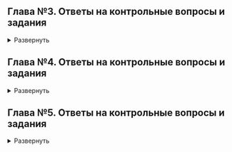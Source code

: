 ##  Глава №3. Ответы на контрольные вопросы и задания 
<details>
<summary> Развернуть </summary>

### **Задание 1.**

Дан запрос:

```SQL
INSERT INTO aircrafts
VALUES ( 'SU9', 'Sukhoi SuperJet-100', 3000 );
```

Запрос выполняется с ошибкой:
```
ОШИБКА: повторяющееся значение ключа нарушает ограничение
уникальности "aircrafts_pkey"
ПОДРОБНОСТИ: Ключ "(aircraft_code)=(SU9)" уже существует.
```
Подумайте, почему появилось сообщение. 

>**Ответ:**
указанная операция не выполниться, так как атрибут `aircraft_code` в таблице `aircrafts`  является первичным ключем и по определению должен быть уникальным. Строка с индексом 'SU9' уже содержиться в таблице.

### **Задание 2.**

Самостоятельно напишите команду для выборки всех строк из таблицы aircrafts, чтобы строки были упорядочены по убыванию значения атрибута «Максимальная дальность полета, км» (range).

>**Ответ:** команда для выборки всех строк из таблицы `aircraft` с сортировкой по убыванию относительно атрибута range:
```SQL 
SELECT * 
  FROM bookingaircrafts 
  ORDER BY aircraft_code DESC;
```
**Результат запроса:**
```
 aircraft_code |        model        | range 
---------------+---------------------+-------
 SU9           | Sukhoi SuperJet-100 |  3500
 CR2           | Bombardier CRJ-200  |  2700
 CN1           | Cessna 208 Caravan  |  1200
 773           | Boeing 777-300      | 11100
 763           | Boeing 767-300      |  7900
 733           | Boeing 737-300      |  4200
 321           | Airbus A321-200     |  5600
 320           | Airbus A320-200     |  5700
 319           | Airbus A319-100     |  6700
(9 rows)
```

### **Задание 3.**

Самостоятельно напишите команду UPDATE полностью, при
этом не забудьте, что увеличить дальность полета нужно только у одной модели — Sukhoi SuperJet, поэтому необходимо использовать условие WHERE. Затем с помощью команды SELECT проверьте полученный результат.

> Ответ: команда для увеличения значения `range` в два раза у модели `Sukhoi SuperJet-100` следующая:
```SQL 
UPDATE aircrafts SET range = range * 2
WHERE model = 'Sukhoi SuperJet-100';

SELECT range 
  FROM aircrafts 
 WHERE model = 'Sukhoi SuperJet-100';
```

### **Задание 4.**

Самостоятельно смоделируйте описанную ситуацию, подобрав условие, которому гарантированно не соответствует ни одна строка в таблице «Самолеты» (aircrafts).

> **Ответ:** пример SQL запроса на данной БД который не удалит не одной строки в таблице:
```SQL 
DELETE FROM aircrafts WHERE range < 0;
```
</details>

## Глава №4. Ответы на контрольные вопросы и задания ##

<details>
<summary> Развернуть </summary>

### **Задание 2.**

> **Ответ:** создадим таблицу test_numetic и заполним ее числами numeric с различной точностью:

```SQL 
CREATE TABLE test_numeric( 
    measurement numeric,
    description text
);

INSERT INTO test_numeric 
VALUES (1234567890.0987654321, 'Точность 20 знаков, масштаб 10 знаков'),
       (1.5, 'Точность 2 знака, масштаб 1 знак' ),
       (0.12345678901234567890, 'Точность 21 знак, масштаб 20 знаков'),
       (1234567890, 'Точность 10 знаков, масштаб 0 знаков (целое число)');

SELECT * 
  FROM test_numeric;

DROP TABLE test_numeric;
```

**Результат запроса:**
```
      measurement       |                    description                     
------------------------+----------------------------------------------------
  1234567890.0987654321 | Точность 20 знаков, масштаб 10 знаков
                    1.5 | Точность 2 знака, масштаб 1 знак
 0.12345678901234567890 | Точность 21 знак, масштаб 20 знаков
             1234567890 | Точность 10 знаков, масштаб 0 знаков (целое число)
(4 rows)

```

### **Задание 4.**

> **Ответ:** посмотрим поведение PostgreSQL на верхних границах допустимых значений типов real и double precision

```SQL
/* Границы типа double precision 1E-307 до 1E+308 с точностью 15. Для очень больших (на границе) принимается в расчет только первые 16 старших десятичных разрядов */

SELECT '1e+308'::double precision + '1e+89'::double precision = '1e+308'::double precision; 

-- True
-- В данном случае 17 старший разряд обрезается, поэтому числа считаются равными 

/* У типа real границы следующие 1E-37 до 1E+37, а точность 6 на них поведение идентично типу double precision */

SELECT '1e+38'::real + '1e+31'::real = '1e+38'::real; 

-- False 
-- В данном случае старший десятичный разряд  учитывается следовательно числа не равны

SELECT '1e+38'::real + '1e+30'::real = '1e+38'::real; 

-- True
-- В данном случае вторая единица не учитывается, поэтому числа будут считаться равными
```

### **Задание 8.**

> **Ответ:** создадим таблицу test_serial и поупражняемся в работе со столбцом типа series, являющимся первичным ключом.

```SQL 
CREATE TABLE test_serial( 
    PRIMARY KEY (id),

    id serial,
    name text    
);

INSERT INTO test_serial (name) 
VALUES ('Вишневая'); 
-- Для данной записи будет присвоено id=1, для следующего id=2
INSERT INTO test_serial (id, name) 
VALUES ( 2, 'Прохладная' ); 
-- В данном случае мы явным образом указываем id, при этом обновление последовательности для id не происходит, поэтому при добавлении следующей записи id по прежнему 2, что нарушает условие уникальности первичного ключа
INSERT INTO test_serial (name) 
VALUES ('Грушевая'); 
-- Ошибка, так как запись с id=2 уже существует, однако последовательность serial уже обновилась (обновление последовательности происходит раньше, чем проверка условия уникальности первичного ключа)
INSERT INTO test_serial (name) 
VALUES ('Грушевая'); 
-- Запрос выполняется успешно, так как последовательность обновилось несмотря на ошибку при прошлом запросе. Текущее значение последовательность id=3.
INSERT INTO test_serial (name) 
VALUES ('Зеленая'); 
--Запрос выполняется успешно. Текущий id=4.
DELETE 
  FROM test_serial 
 WHERE id = 4; 
--Удаляем строку с id=4, однако значение последовательности при этом остается неизменным.
INSERT INTO test_serial (name) 
VALUES ('Луговая'); 
-- Запрос выполняется успешно. Запись добавлена с id=5. 

SELECT * 
  FROM test_serial; 

DROP TABLE test_serial;
```

**Результат запроса:**
```
 id |    name    
----+------------
  1 | Вишневая
  2 | Прохладная
  3 | Грушевая
  5 | Луговая
(4 rows)
```

### **Задание 12.**

>**Ответ:** поэкспериментируем с форматом даты в PostgreSQL (параметр datestyle) - используем традиционный стиль и региональный стиль German.

```SQL 
-- Запрос для установки формата в традиционный стиль
SET datestyle TO DEFAULT; 

-- Результат: 17.12.1997
SELECT '17.12.1997'::date; 


-- Ошибка так как вторым значением по формату даты DMY является месяц
SELECT '12.17.1997'::date; 

/*
Поменяем формат даты на 'German, MDY' и теперь данный запрос успешно выполниться
*/


-- Запрос для установки формата в региональный стиль
SET datestyle TO 'German, MDY'; 


-- Результат: 17.12.1997
SELECT '12.17.1997'::date; 


/* В качестве эксперимента повторим то же самое с форматом даты SQL*/

SET datestyle TO 'SQL, DMY';

-- Результат: 17/12/1997
SELECT '17/12/1997'::date; 

-- Ошибка
SELECT '12/17/1997'::date; 

-- Изменим формат даты SQL
SET datestyle TO 'SQL, MDY';

-- Теперь запрос отрабатывает без ошибок
SELECT '12/17/1997'::date; 

```

### **Задание 15.**

> **Ответ:** поэкспериментируем с форматированием метки времени в строку с помощью функции to_char:

```SQL 
-- Вывод в формате 'минута:секунда' (например, 47:29)
SELECT to_char(current_timestamp, 'mi:ss'); 
-- Вывод в формате 'номер дня в месяце' (например, 12)
SELECT to_char(current_timestamp, 'dd'); 
-- Вывод текущей даты в численном формате 'год-месяц-день' (например, 2022-10-12)
SELECT to_char(current_timestamp, 'yyyy-mm-dd'); 
-- Вывод текущей даты в численном формате 'год-месяц-день:число секунд с начала суток' (например, 2022-10-12:75005)
SELECT to_char( current_timestamp, 'yyyy-mm-dd:SSSS' );
-- Вывод текущей даты в численном формате 'год месяц(текстом) день' (например, 2022 OCTOBER 12)
SELECT to_char( current_timestamp, 'yyyy MONTHdd' ); 
```

### **Задание 21.**

> **Ответ:**: при добавлении интервала PostgreSQL учитывает различное число дней в месяцах, так, например, при добавлении к дате, соответствующей концу какого либо месяца, СУБД автоматически просматривает число дней в следующем месяце и, в случае если оно меньше, то в качестве результата запроса используется последнее число следующего месяца. Проверим это на примерах.

```SQL
/* Добавляем интервал в 1 месяц к 31 января. Февраль в 2016 году содержит 29 дней, поэтому результатом запроса является 29 февраля 2016 года.*/
SELECT to_char(('2016-01-31'::date + '1 mon'::interval) :: timestamp,   'yyyy-mm-dd') AS new_date;
```
**Результат запроса**:
```
      new_date       
---------------------
 2016-02-29 00:00:00
(1 row) */
```

```SQL

/* Добавляем интервал в 1 месяц к 29 февраля. По итогу запроса должны получить дату 29 марта 2016 года.*/
SELECT to_char(('2016-02-29'::date + '1 mon'::interval) :: timestamp,   'yyyy-mm-dd') AS new_date;
```

**Результат запроса:**
```
      new_date       
---------------------
 2016-03-29 00:00:00
(1 row) */
```

### **Задание 30.**

> **Ответ:** поэкспериментируем с типом данных boolean и проверим достимые значения столбца этого типа на примере таблицы test_bool.

```SQL
CREATE TABLE test_bool( 
    a boolean,
    b text
);

/*  Допустимые boolean значения: 
      TRUE, true, 't', 'true', 'y', 'yes', 'on', '1'
      FALSE, false, 'f', 'false', 'n', 'no', 'off', '0'
*/

-- Запрос корректен: TRUE является ключевым словом типа boolean
INSERT INTO test_bool 
VALUES (TRUE, 'yes'); 

-- Запрос некорректен: токен yes не зарезервирован под boolean
INSERT INTO test_bool 
VALUES (yes, 'yes'); 

-- Запрос корректен: второй аргумент неявным образом преобразуется в строку
INSERT INTO test_bool 
VALUES ('yes', true); 

-- Запрос корректен: строка 'yes' зарезервирована под тип boolearn и неявным образом преобразуется в true, в свою очередь TRUE неявным образом преобразуется в строку
INSERT INTO test_bool 
VALUES ('yes', TRUE); 

-- Запрос корректен: строка '1' зарезервирована под тип boolearn и неявным образом преобразуется в true
INSERT INTO test_bool 
VALUES ('1', 'true'); 

-- Запрос некорректен: токен 1 не зарезервирован под boolean
INSERT INTO test_bool 
VALUES (1, 'true'); 

-- Запрос корректен: строка 't' зарезервирована под тип boolean и неявным образом преобразуется в true
INSERT INTO test_bool 
VALUES ('t', 'true'); 

-- Запрос некорректен: токен truth не зарезервирован под boolean
INSERT INTO test_bool 
VALUES ('t', truth); 

-- Запрос корректен: true неявным образом преобразуется в строку
INSERT INTO test_bool 
VALUES (true, true); 

-- Запрос корректен: конвертация любого числа, кроме 0, в boolean дает TRUE 
INSERT INTO test_bool 
VALUES (1::boolean, 'true'); 

-- Запрос корректен: аналогично предыдущему
INSERT INTO test_bool 
VALUES (111::boolean, 'true'); 

SELECT * 
  FROM test_bool;


DROP TABLE test_bool;
```

### **Задание 33.**

> **Ответ:** создадим таблицу pilots с полями pilot_name (имя пилота), schedule (раписание полетов) и meal(обеды). При этом столбцы schedule и meal будут является массивом чисел и двумерным тестовым массивом соответственно. Поэкспериментируем в работе с массивами, выполнив несколько запросов на выборку и обновление.

```SQL
CREATE TABLE pilots( 
    pilot_name text,
    schedule integer[],
    meal text[][]
);
/*Добавим строки в созданную таблицу:*/ 

INSERT INTO pilots 
VALUES( 'Ivan', '{ 1, 3, 5, 6, 7 }'::integer[],
        '{ 
            { "сосиска", "макароны", "кофе" }, 
            { "куриное филе", "пюре", "какао" }, 
            { "рагу", "сэндвич с семгой", "морс ягодный" }, 
            { "шарлотка яблочная", "гречка", "компот вишевый" }, 
            { "омлет с овощами", "бекон", "кофе" } 
        }'::text[][]
        ),
        ( 
        'Petr', '{ 1, 2, 5, 7 }'::integer[],
        '{ 
            { "котлета", "каша", "кофе" },
            { "куринная отбивная", "рис", "компот" },
            { "манная каша", "билины с мясом", "компот" },
            { "мясо запеченное", "пюре", "какао" } 
        }'::text[][]
        ),
        ( 
            'Pavel', '{ 2, 5 }'::integer[],
            '{ 
                { "сосиска", "каша", "кофе" },
                { "мясо запеченное", "пюре", "какао" }
            }'::text[][]
        ),
        ( 
            'Boris', '{ 3, 5, 6 }'::integer[],
            '{ 
                { "котлета", "каша", "чай" },
                { "куринная отбивная", "рис", "компот" },
                { "сосиска", "макароны", "кофе" }
            }'::text[][]
        );

SELECT * 
  FROM pilots;
```
**Результат запроса:**
```
 pilot_name |  schedule   |                      meal                                                                                     
 Ivan       | {1,3,5,6,7} | {{сосиска,макароны,кофе},
                            {"куриное филе",пюре,какао},
                            {рагу,"сэндвич с семгой","морс ягодный"},
                            {"шарлотка яблочная",гречка,"компот вишевый"},
                            {"омлет с овощами",бекон,кофе}}
 Petr       | {1,2,5,7}   | {{котлета,каша,кофе},
                            {"куринная отбивная",рис,компот},
                            {"манная каша","билины с мясом",компот},
                            {"мясо запеченное",пюре,какао}}
 Pavel      | {2,5}       | {{сосиска,каша,кофе},
                            {"мясо запеченное",пюре,какао}}
 Boris      | {3,5,6}     | {{котлета,каша,чай},
                            {"куринная отбивная",рис,компот},
                            {сосиска,макароны,кофе}}
(4 rows)
```
```SQL
/* Выведем имена пилотов которые в первый день их работы едят макароны или рис */
SELECT pilot_name, meal
  FROM pilots 
 WHERE meal[1][1] IN('макароны','рис') 
    OR meal[1][2] IN('макароны','рис') 
    OR meal[1][3] IN('макароны','рис');
```
**Результат запроса:**
```
 pilot_name |                               meal                                                                                     
 Ivan       | {{сосиска,макароны,кофе},
                {"куриное филе",пюре,какао},
                {рагу,"сэндвич с семгой","морс ягодный"},
                {"шарлотка яблочная",гречка,"компот вишевый"},
                {"омлет с овощами",бекон,кофе}}
(4 rows)
```

```SQL
/*Изменим расписание полетов пилота Boris и его меню в первый день работы*/

UPDATE pilots 
   SET schedule[1] = 2, 
       meal[1][:] = '{"груша", "куриная грудка", "чай"}' :: text[]
 WHERE pilot_name='Boris';

SELECT * 
  FROM pilots 
 WHERE pilot_name='Boris';


DROP TABLE pilots;
```

**Результат запроса:**

```
 pilot_name | schedule |           meal                                           
 Boris      | {2,5,6}  | {{груша,"куриная грудка",чай},
                          {"куринная отбивная",рис,компот},
                          {сосиска,макароны,кофе}}
(1 rows)
```

### **Задание 35.**

> **Ответ:** продемонстрируем функции для работы с JSON в PostreSQL из [документации](https://postgrespro.ru/docs/postgrespro/9.6/functions-json).

```SQL

/* Функция to_json() преобразует типы PostgreSQL в строку json*/
SELECT to_json('Hello world!'::text); 
/* 
       to_json       
---------------------
 "Hello world!"
(1 row)*/

SELECT to_json('{"sports": "хоккей", "trips": 5 }'::text); 
/* 
       to_json       
---------------------
 "{\"sports\": \"хоккей\", \"trips\": 5 }"
(1 row)*/

/*Функция json_build_object() предназначена для построения json строки из кортежа формата (ключ_1, значение_1, ключ_2, значение_2,..., ключ_n, значение_n)*/
SELECT json_build_object('sports', 'хоккей', 'trips', 25); 
/* 
   json_build_object    
------------------------
 {"sports":"хоккей","trips":25}
(1 row)
*/

/* Функция json_object_keys() предназначена для получения ключей JSON строки */
SELECT json_object_keys('{"apple": 150, "banana": 25, "pineapple": 10}'); 
/*
 json_object_keys 
------------------
 apple
 banana
 pineapple
(3 строки)
*/
```
</details>

## Глава №5. Ответы на контрольные вопросы и задания ##
<details>
<summary> Развернуть </summary>

Приведем запросы для создания таблиц "Студенты" (students) и "Успеваемость" (progress) , с которыми мы будем работать при выполнении заданий:

```SQL
/* Создаем таблицу для хранения данных о студентах students */
CREATE TABLE students( 
    PRIMARY KEY (record_book),

    record_book numeric(5) NOT NULL, -- номер зачетной книжки
    name        text       NOT NULL, -- ФИО студента
    doc_ser     numeric(4),          -- серия документа
    doc_num     numeric(6)           -- номер документа
);

/*Создаем таблицу для хранения данных об успеваемости студентов progress */
CREATE TABLE progress(
    FOREIGN KEY (record_book) 
     REFERENCES students (record_book)
      ON DELETE CASCADE
      ON UPDATE CASCADE 

    record_book numeric(5) NOT NULL, -- номер зачетной книжки
    subject     text       NOT NULL, -- название предмета 
    acad_year   text       NOT NULL, -- академический год
    term        numeric(1) NOT NULL  -- номера семестра
        CHECK  (term = 1 OR term = 2),
    mark        numeric(1) NOT NULL  -- оценка 
        CHECK (mark >= 2 AND mark <= 5) DEFAULT 5,
);
```


### **Задание 2.**

> **Ответ:** Посмотрим, какие ограничения уже наложены на атрибуты таблицы «Успеваемость» (progress). 

```
edu=# \d progress 

                             Таблица "public.progress"
   Столбец   |     Тип      | Правило сортировки | Допустимость NULL | По умолчанию 
-------------+--------------+--------------------+-------------------+--------------
 record_book | numeric(5,0) |                    | not null          | 
 subject     | text         |                    | not null          | 
 acad_year   | text         |                    | not null          | 
 term        | numeric(1,0) |                    | not null          | 
 mark        | numeric(1,0) |                    | not null          | 5
Ограничения-проверки:
    "progress_mark_check" CHECK (mark >= 2::numeric AND mark <= 5::numeric)
    "progress_term_check" CHECK (term = 1::numeric OR term = 2::numeric)
Ограничения внешнего ключа:
    "progress_record_book_fkey" FOREIGN KEY (record_book) REFERENCES students(record_book) ON UPDATE CASCADE ON DELETE CASCADE
```

Добавим в таблицу progress еще один атрибут — «Форма проверки знаний» (test_form), который можетпринимать только два значения: «экзамен» или «зачет». Тогда набор допустимых значений атрибута «Оценка» (mark) будет зависеть от того, экзамен или зачет предусмотрены по данной дисциплине. Если предусмотрен экзамен, тогда
допускаются значения 3, 4, 5, если зачет — тогда 0 (не зачтено) или 1 (зачтено).

```SQL
-- Добавим в таблицу progress колонку test_form
ALTER TABLE progress
 ADD COLUMN test_form text; 

-- А также дополнительное условие  
ALTER TABLE progress                         
  ADD CHECK ((test_form = 'экзамен' AND mark IN (3,4,5))
              OR 
             (test_form = 'зачет' AND mark IN (0, 1))
);
```

Проверим, как будет работать новое ограничение в модифицированной таблице progress. Для этого выполним команды INSERT, как удовлетворяющие
ограничению, так и нарушающие его.

```SQL
-- Добавим данные
INSERT INTO students 
     VALUES (24014, 'Rysistov A.V', 4524, 153335);
SELECT * FROM students;
-
-- Запись с экзаменом добавляется корректно 
INSERT INTO progress 
     VALUES (24014, 'Математический анализ', '2022-2023', 1, 5, 'экзамен'); 
SELECT * FROM progress;

/* Запись с зачетом добавляется с ошибкой, так как срабатывает проверка progress_mark_check, которое мы создавали при инициализации таблицы*/ 

INSERT INTO progress 
     VALUES (24014, 'Психология', '2021-2022', 1, 1, 'зачет'); 
/* ERROR:  new row for relation "progress" violates check constraint "progress_mark_check"*/

-- Удалим проверку progress_mark_check, так как ее полностью покрывает проверка test_form

ALTER TABLE     progress 
DROP CONSTRAINT progress_mark_check;

-- Произведем добавление данных повторно, чтобы удостовериться в том, что запрос отработает корректно

INSERT INTO progress 
     VALUES (24014, 'Психология', '2021-2022', 1, 1, 'зачет'); 
SELECT * FROM progress;
```

Добавим новое ограничение в таблицу progress на атрибут acad_year (академический год). Ограничим возможные значения столбца acad_year: теперь значения из этого столбца должны представлять собой два учебных года, написанных через дефис, причем возможные значения года лежат в диапазоне от 2000 до 2099 года включительно.

```SQL
-- Добавляем заявленную проверку
ALTER TABLE progress 
  ADD CHECK (acad_year ~ $$^20[0-9]{2}\-20[0-9]{2}$$); 

-- Протестируем установленное ограничение, добавив в таблицу корректные и некорректные примеры:
-- Корректный пример значения столбца acad_year:
INSERT INTO progress 
     VALUES (24014, 'Проектирование баз данных', '2021-2022', 1, 5, 'экзамен'); 
SELECT * FROM progress;

-- Некорректный пример значения столбца acad_year:
INSERT INTO progress 
    VALUES (24014, 'Управление IT-проектами', '2021--2022', 1, 1, 'зачет');
SELECT * FROM progress;
/*ERROR:  new row for relation "progress" violates check constraint "progress_acad_year_check"*/
```
Добавленное ограничение работает корректно. 


### **Задание 9.**

В таблице «Студенты» (students) есть текстовый атрибут name, на который наложено ограничение NOT NULL. Проверим, что будет, если при вводе новой строки в эту таблицу дать атрибуту name в качестве значения пустую строку.

```SQL
/* При добавлении пустых строчек в колонках типа text NOT NULL никаких ошибок не возникает 

Следующий запрос выполнится без ошибок и строка будет добавлена в таблицу:*/

INSERT INTO students 
     VALUES (83515, ' ', 5353, 98373); 
```

Исправим это, добавив ограничение на имя студента. 

```SQL
-- Удалим все записи из таблицы students, в которых имя является пустой строкой
DELETE * 
  FROM students 
 WHERE TRIM(name) = ''; 
-- Добавим новую проверку в таблицу
ALTER TABLE students 
  ADD CHECK (TRIM(name) <> '');

-- Попробуем произвести вставку. Теперь запрос выполнится с ошибкой.
INSERT INTO students 
     VALUES (83515, ' ', 5353, 98373);  
```

> Отметим, что такими же "слабыми местами" обладает и таблица progress, в которой также есть текстовые поля. Исправим этот недостаток, наложив ограничение на текстовые столбцы таблицы progress

```SQL
ALTER TABLE progress 
  ADD CHECK (TRIM(subject) <> '');
  ADD CHECK (TRIM(acad_year) <> '');
```

### **Задание 17.**
Подумаем, какие представления было бы целесообразно создать для нашей базы данных «Авиаперевозки». Необходимо учесть наличие различных групп пользователей, например: пилоты, диспетчеры, пассажиры, кассиры. Создайте представления и проверьте их в работе.

Создадим представление с вылетами из Москвы. Представление будет содержать следующие столбцы:
* номер рейса (flight_no);
* город отправления (departure_city)
* аэропорт отправления (departure_airport);
* город отправления (arrival_city)
* аэропорт прибытия (arrival_airport);
* время вылета по расписанию (scheduled_departure) 
* время посадки по расписанию (scheduled_arrival) 
* статус рейса (status)
* код самолета (aircraft_code)
* реальное время отправления (actual_departure)
* реальное время посадки (actual_arrival)

```SQL
CREATE OR REPLACE VIEW flights_from_Moscow AS 
    SELECT 
        temp.flight_no, 
        temp.departure_city,
        temp.departure_airport,
        aa.city as arrival_city,
        aa.airport_name as arrival_airport,        
        temp.scheduled_departure, 
        temp.scheduled_arrival, 
        temp.status, 
        temp.aircraft_code, 
        temp.actual_departure, 
        temp.actual_arrival 
      FROM (
        SELECT 
            f.flight_no, 
            a.airport_name as departure_airport, 
            f.arrival_airport, 
            a.city as departure_city,
            f.scheduled_departure, 
            f.scheduled_arrival, 
            f.status, 
            f.aircraft_code, 
            f.actual_departure, 
            f.actual_arrival 
          FROM 
            bookings.flights as f
                LEFT JOIN bookings.airports as a
                       ON f.departure_airport = a.airport_code
         WHERE a.city = 'Москва' 
    ) as temp
        LEFT JOIN bookings.airports as aa
            ON temp.arrival_airport = aa.airport_code;
```
Проверим полученное представление в действии. Выполним несколько запросов:

```SQL
-- Выберем первые 10 строк представления. Для экономии размера выводимой таблицы ограничим количество столбцов

SELECT flight_no,  departure_city, departure_airport, arrival_city, arrival_airport
FROM flights_from_Moscow
LIMIT 10;
```

**Результат запроса:**
```
 flight_no | departure_city | departure_airport |  arrival_city   | arrival_airport 
-----------+----------------+-------------------+-----------------+-----------------
 PG0405    | Москва         | Домодедово        | Санкт-Петербург | Пулково
 PG0404    | Москва         | Домодедово        | Санкт-Петербург | Пулково
 PG0405    | Москва         | Домодедово        | Санкт-Петербург | Пулково
 PG0402    | Москва         | Домодедово        | Санкт-Петербург | Пулково
 PG0405    | Москва         | Домодедово        | Санкт-Петербург | Пулково
 PG0404    | Москва         | Домодедово        | Санкт-Петербург | Пулково
 PG0403    | Москва         | Домодедово        | Санкт-Петербург | Пулково
 PG0402    | Москва         | Домодедово        | Санкт-Петербург | Пулково
 PG0405    | Москва         | Домодедово        | Санкт-Петербург | Пулково
 PG0402    | Москва         | Домодедово        | Санкт-Петербург | Пулково
(10 rows)
```

Посчитаем количество рейсов из Москвы в Санкт-Петербург:

``` SQL
SELECT count(*)
  FROM flights_from_Moscow
 WHERE departure_city = 'Москва' AND arrival_city = 'Санкт-Петербург'

-- 732
```

Посчитаем количество вылетов из каждого московского аэропорта

```SQL
SELECT   count(*), departure_airport 
  FROM   flights_from_Moscow 
GROUP BY departure_airport;
```
**Результат запроса:**
```
 count | depature_airport 
-------+------------------
  1719 | Внуково
  2981 | Шереметьево
  3217 | Домодедово
(3 rows) */
```

### **Задание 18.**

Подумаем, какие еще таблицы было бы целесообразно дополнить столбцами типа json/jsonb. Вспомните, что, например, в таблице «Билеты» (tickets) уже есть столбец такого типа — contact_data. Выполните модификации таблиц и измените в них одну-две строки для проверки правильности ваших решений.

Добавим в таблицу bookings в качестве json поля  информамцию о периоде действия брони: начало действия брони и ее окончание

```SQL
-- Добавляем столбец booking_period в таблицу bookings
ALTER TABLE bookings.bookings 
 ADD COLUMN booking_period jsonb;

-- Обновим одну из строк таблицы:
UPDATE bookings.bookings
   SET booking_period = '{"booking_start": "06.10.2020", 
                          "booking_end": "16.10.2020"}'
 WHERE book_ref='000181';


SELECT * 
  FROM bookings.bookings 
 WHERE book_ref='000181';
```

**Результат запроса:**
```
 book_ref |       book_date        | total_amount |   booking_period
----------+------------------------+--------------+-------------------------------------------------------------
 000181   | 2016-10-08 12:28:00+03 |    131800.00 | {"booking_end": "16.10.2020", "booking_start": "06.10.2020"}
(1 rows)
```
<details>